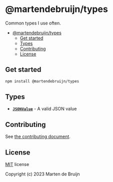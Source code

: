 # @martendebruijn/types

Common types I use often.

- [@martendebruijn/types](#martendebruijntypes)
  - [Get started](#get-started)
  - [Types](#types)
  - [Contributing](#contributing)
  - [License](#license)

## Get started

```sh
npm install @martendebruijn/types
```

## Types

- **[`JSONValue`](./src/JSON.ts)** - A valid JSON value

## Contributing

See [the contributing document](./CONTRIBUTING.md).

## License

[MIT](./LICENSE.md) license

Copyright (c) 2023 Marten de Bruijn

